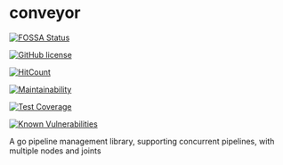 # conveyor

[![FOSSA Status](https://app.fossa.io/api/projects/git%2Bgithub.com%2Ftushar2708%2Fconveyor.svg?type=shield)](https://app.fossa.io/projects/git%2Bgithub.com%2Ftushar2708%2Fconveyor?ref=badge_shield)

[![GitHub license](https://img.shields.io/github/license/mashape/apistatus.svg)]()

[![HitCount](http://hits.dwyl.io/tushar2708/conveyor.svg)](http://hits.dwyl.io/tushar2708/conveyor)

[![Maintainability](https://api.codeclimate.com/v1/badges/e6c8164f8cbf98490fe8/maintainability)](https://codeclimate.com/github/tushar2708/conveyor/maintainability)

[![Test Coverage](https://api.codeclimate.com/v1/badges/e6c8164f8cbf98490fe8/test_coverage)](https://codeclimate.com/github/tushar2708/conveyor/test_coverage)

[![Known Vulnerabilities](https://snyk.io/test/github/tushar2708/conveyor/badge.svg)](https://snyk.io/test/github/tushar2708/conveyor)

A go pipeline management library, supporting concurrent pipelines, with multiple nodes and joints
